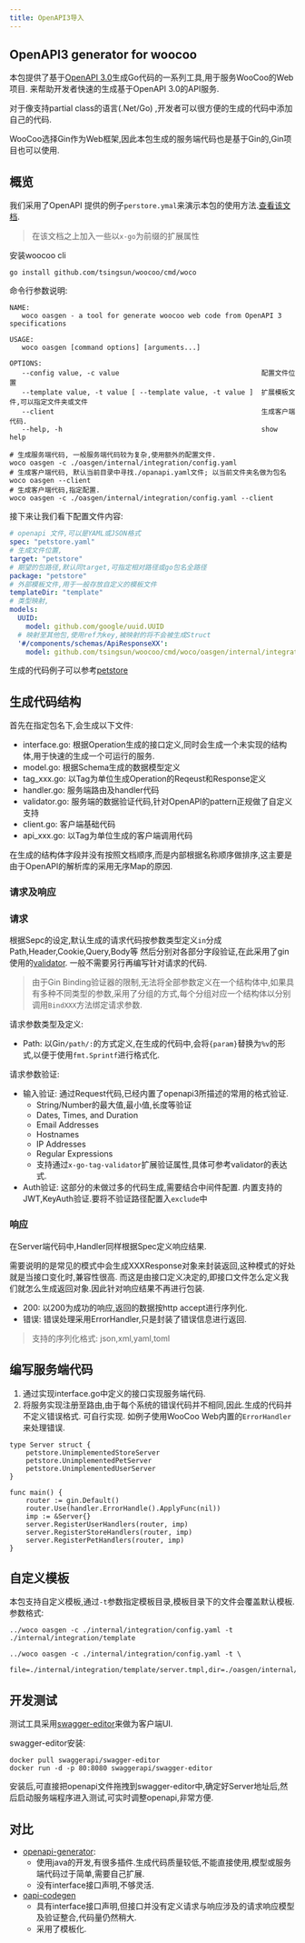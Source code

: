 ```yaml
---
title: OpenAPI3导入
---
```


## OpenAPI3 generator for woocoo

本包提供了基于[OpenAPI 3.0](https://github.com/OAI/OpenAPI-Specification/blob/master/versions/3.0.0.md)生成Go代码的一系列工具,用于服务WooCoo的Web项目.
来帮助开发者快速的生成基于OpenAPI 3.0的API服务.

对于像支持partial class的语言(.Net/Go) ,开发者可以很方便的生成的代码中添加自己的代码.

WooCoo选择Gin作为Web框架,因此本包生成的服务端代码也是基于Gin的,Gin项目也可以使用.

## 概览

我们采用了OpenAPI 提供的例子`perstore.ymal`来演示本包的使用方法.[查看该文档](https://github.com/tsingsun/woocoo/blob/master/cmd/woco/oasgen/internal/integration/petstore.yaml).
> 在该文档之上加入一些以`x-go`为前缀的扩展属性

安装woocoo cli
```
go install github.com/tsingsun/woocoo/cmd/woco
```

命令行参数说明:

```shell
NAME:
   woco oasgen - a tool for generate woocoo web code from OpenAPI 3 specifications

USAGE:
   woco oasgen [command options] [arguments...]

OPTIONS:
   --config value, -c value                                   配置文件位置
   --template value, -t value [ --template value, -t value ]  扩展模板文件,可以指定文件夹或文件
   --client                                                   生成客户端代码.
   --help, -h                                                 show help
```

```shell
# 生成服务端代码, 一般服务端代码较为复杂,使用额外的配置文件.
woco oasgen -c ./oasgen/internal/integration/config.yaml
# 生成客户端代码, 默认当前目录中寻找./opanapi.yaml文件; 以当前文件夹名做为包名
woco oasgen --client
# 生成客户端代码,指定配置.
woco oasgen -c ./oasgen/internal/integration/config.yaml --client
```

接下来让我们看下配置文件内容:

```yaml
# openapi 文件,可以是YAML或JSON格式
spec: "petstore.yaml"
# 生成文件位置,
target: "petstore"
# 期望的包路径,默认同target,可指定相对路径或go包名全路径
package: "petstore"
# 外部模板文件,用于一般存放自定义的模板文件
templateDir: "template"
# 类型映射,
models:
  UUID:
    model: github.com/google/uuid.UUID
  # 映射至其他包,使用ref为key,被映射的将不会被生成Struct  
  '#/components/schemas/ApiResponseXX':
    model: github.com/tsingsun/woocoo/cmd/woco/oasgen/internal/integration.ApiResponse
```

生成的代码例子可以参考[petstore](https://github.com/tsingsun/woocoo/tree/master/cmd/woco/oasgen/internal/integration/petstore)

## 生成代码结构

首先在指定包名下,会生成以下文件:

- interface.go: 根据Operation生成的接口定义,同时会生成一个未实现的结构体,用于快速的生成一个可运行的服务.
- model.go: 根据Schema生成的数据模型定义
- tag_xxx.go: 以Tag为单位生成Operation的Reqeust和Response定义 
- handler.go: 服务端路由及handler代码
- validator.go: 服务端的数据验证代码,针对OpenAPI的pattern正规做了自定义支持
- client.go: 客户端基础代码
- api_xxx.go: 以Tag为单位生成的客户端调用代码

在生成的结构体字段并没有按照文档顺序,而是内部根据名称顺序做排序,这主要是由于OpenAPI的解析库的采用无序Map的原因.

### 请求及响应

### 请求

根据Sepc的设定,默认生成的请求代码按参数类型定义`in`分成Path,Header,Cookie,Query,Body等 然后分别对各部分字段验证,在此采用了gin使用的[validator](https://github.com/go-playground/validator).
一般不需要另行再编写针对请求的代码.

> 由于Gin Binding验证器的限制,无法将全部参数定义在一个结构体中,如果具有多种不同类型的参数,采用了分组的方式,每个分组对应一个结构体以分别调用`BindXXX`方法绑定请求参数. 

请求参数类型及定义:

- Path: 以Gin`/path/:`的方式定义,在生成的代码中,会将`{param}`替换为`%v`的形式,以便于使用`fmt.Sprintf`进行格式化.

请求参数验证:

- 输入验证: 通过Request代码,已经内置了openapi3所描述的常用的格式验证.
  - String/Number的最大值,最小值,长度等验证
  - Dates, Times, and Duration
  - Email Addresses
  - Hostnames
  - IP Addresses
  - Regular Expressions
  - 支持通过`x-go-tag-validator`扩展验证属性,具体可参考validator的表达式.
- Auth验证: 这部分的未做过多的代码生成,需要结合中间件配置.
  内置支持的JWT,KeyAuth验证.要将不验证路径配置入`exclude`中
  

### 响应

在Server端代码中,Handler同样根据Spec定义响应结果.

需要说明的是常见的模式中会生成XXXResponse对象来封装返回,这种模式的好处就是当接口变化时,兼容性很高.
而这是由接口定义决定的,即接口文件怎么定义我们就怎么生成返回对象.因此针对响应结果不再进行包装.

- 200: 以200为成功的响应,返回的数据按http accept进行序列化.
- 错误: 错误处理采用ErrorHandler,只是封装了错误信息进行返回.

> 支持的序列化格式: json,xml,yaml,toml

## 编写服务端代码

1. 通过实现interface.go中定义的接口实现服务端代码.
2. 将服务实现注册至路由,由于每个系统的错误代码并不相同,因此.生成的代码并不定义错误格式. 可自行实现. 如例子使用WooCoo Web内置的`ErrorHandler`来处理错误.

```
type Server struct {
	petstore.UnimplementedStoreServer
	petstore.UnimplementedPetServer
	petstore.UnimplementedUserServer
}

func main() {
	router := gin.Default()
	router.Use(handler.ErrorHandle().ApplyFunc(nil))
	imp := &Server{}
	server.RegisterUserHandlers(router, imp)
	server.RegisterStoreHandlers(router, imp)
	server.RegisterPetHandlers(router, imp)
}	
```

## 自定义模板

本包支持自定义模板,通过`-t`参数指定模板目录,模板目录下的文件会覆盖默认模板.参数格式:

```shell
../woco oasgen -c ./internal/integration/config.yaml -t ./internal/integration/template
```
```shell
../woco oasgen -c ./internal/integration/config.yaml -t \
  file=./internal/integration/template/server.tmpl,dir=./oasgen/internal/integration/template2
```
## 开发测试

测试工具采用[swagger-editor](https://github.com/swagger-api/swagger-editor)来做为客户端UI.

swagger-editor安装:
```
docker pull swaggerapi/swagger-editor
docker run -d -p 80:8080 swaggerapi/swagger-editor
```
安装后,可直接把openapi文件拖拽到swagger-editor中,确定好Server地址后,然后启动服务端程序进入测试,可实时调整openapi,非常方便.

## 对比

- [openapi-generator](https://openapi-generator.tech): 
  - 使用java的开发,有很多插件.生成代码质量较低,不能直接使用,模型或服务端代码过于简单,需要自己扩展.
  - 没有interface接口声明,不够灵活.
- [oapi-codegen](https://github.com/deepmap/oapi-codegen)
  - 具有interface接口声明,但接口并没有定义请求与响应涉及的请求响应模型及验证整合,代码量仍然稍大.
  - 采用了模板化.